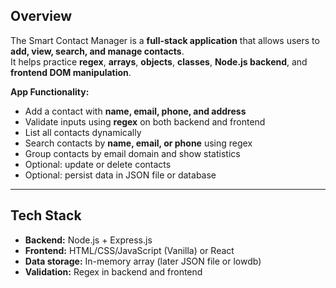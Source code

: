 ## Overview
The Smart Contact Manager is a **full-stack application** that allows users to **add, view, search, and manage contacts**.  
It helps practice **regex**, **arrays**, **objects**, **classes**, **Node.js backend**, and **frontend DOM manipulation**.

**App Functionality:**
- Add a contact with **name, email, phone, and address**
- Validate inputs using **regex** on both backend and frontend
- List all contacts dynamically
- Search contacts by **name, email, or phone** using regex
- Group contacts by email domain and show statistics
- Optional: update or delete contacts
- Optional: persist data in JSON file or database

---

## Tech Stack

- **Backend:** Node.js + Express.js
- **Frontend:** HTML/CSS/JavaScript (Vanilla) or React
- **Data storage:** In-memory array (later JSON file or lowdb)
- **Validation:** Regex in backend and frontend  